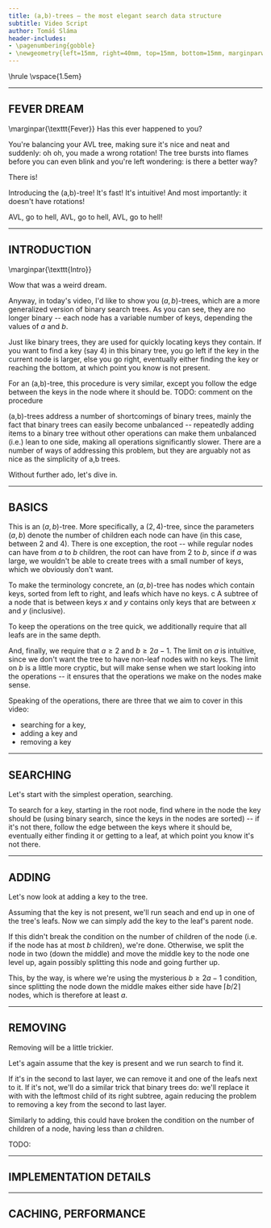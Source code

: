 ```yaml
---
title: (a,b)-trees – the most elegant search data structure
subtitle: Video Script
author: Tomáš Sláma
header-includes:
- \pagenumbering{gobble}
- \newgeometry{left=15mm, right=40mm, top=15mm, bottom=15mm, marginparwidth=30mm}
---
```


\hrule
\vspace{1.5em}

<!-- general notes:
- the binary trees have to have leafs (like actual leafs), just like the a,b trees
-->

---
FEVER DREAM
---

\marginpar{\texttt{Fever}}
Has this ever happened to you?  <!-- grainy footage of AVL rotations -->

You're balancing your AVL tree, making sure it's nice and neat and suddenly: oh oh, you made a wrong rotation! <!-- make the wrong rotation and an old timey oh oh! text -->
The tree bursts into flames before you can even blink and you're left wondering: is there a better way?

There is!

Introducing the (a,b)-tree!
It's fast!
It's intuitive!
And most importantly: it doesn't have rotations!

AVL, go to hell, AVL, go to hell, AVL, go to hell!

---
INTRODUCTION
---

\marginpar{\texttt{Intro}}

Wow that was a weird dream.

Anyway, in today's video, I'd like to show you $(a,b)$-trees, which are a more generalized version of binary search trees. <!-- first write a,b tree and then show an actual a,b tree -->
As you can see, they are no longer binary -- each node has a variable number of keys, depending the values of $a$ and $b$. <!-- highlight the node and key -->

Just like binary trees, they are used for quickly locating keys they contain. <!-- show a binary tree containing the same information -->
If you want to find a key (say 4) in this binary tree, you go left if the key in the current node is larger, else you go right, eventually either finding the key or reaching the bottom, at which point you know is not present. <!-- show target: 4 and path in the binary tree -->

For an (a,b)-tree, this procedure is very similar, except you follow the edge between the keys in the node where it should be. TODO: comment on the procedure <!-- show the search in the a,b tree; make it have values 1,2,3,4,5... -->

(a,b)-trees address a number of shortcomings of binary trees, mainly the fact that binary trees can easily become unbalanced -- repeatedly adding items to a binary tree without other operations can make them unbalanced (i.e.) lean to one side, making all operations significantly slower. <!-- show the imbalance -- keep adding smaller values -->
There are a number of ways of addressing this problem, but they are arguably not as nice as the simplicity of a,b trees.

Without further ado, let's dive in.

---
BASICS
---

This is an $(a,b)$-tree.
More specifically, a $(2,4)$-tree, since the parameters $(a,b)$ denote the number of children each node can have (in this case, between 2 and 4).
There is one exception, the root -- while regular nodes can have from $a$ to $b$ children, the root can have from $2$ to $b$, since if $a$ was large, we wouldn't be able to create trees with a small number of keys, which we obviously don't want. <!-- make a list of the axioms to the left -->

To make the terminology concrete, an $(a,b)$-tree has nodes which contain keys, sorted from left to right, and leafs which have no keys. c
A subtree of a node that is between keys $x$ and $y$ contains only keys that are between $x$ and $y$ (inclusive). <!-- again, write this to the right -->

To keep the operations on the tree quick, we additionally require that all leafs are in the same depth. <!-- yet again, write this to the right -->

And, finally, we require that $a \ge 2$ and $b \ge 2a - 1$.
The limit on $a$ is intuitive, since we don't want the tree to have non-leaf nodes with no keys.
The limit on $b$ is a little more cryptic, but will make sense when we start looking into the operations -- it ensures that the operations we make on the nodes make sense.

Speaking of the operations, there are three that we aim to cover in this video:

- searching for a key,
- adding a key and
- removing a key


---
SEARCHING
---

Let's start with the simplest operation, searching.

To search for a key, starting in the root node, find where in the node the key should be (using binary search, since the keys in the nodes are sorted) -- if it's not there, follow the edge between the keys where it should be, eventually either finding it or getting to a leaf, at which point you know it's not there.


---
ADDING
---

Let's now look at adding a key to the tree.

Assuming that the key is not present, we'll run seach and end up in one of the tree's leafs.
Now we can simply add the key to the leaf's parent node.

If this didn't break the condition on the number of children of the node (i.e. if the node has at most $b$ children), we're done.
Otherwise, we split the node in two (down the middle) and move the middle key to the node one level up, again possibly splitting this node and going further up.

This, by the way, is where we're using the mysterious $b \ge 2a - 1$ condition, since splitting the node down the middle makes either side have $\lceil b / 2 \rceil$ nodes, which is therefore at least $a$.


---
REMOVING
---

Removing will be a little trickier.

Let's again assume that the key is present and we run search to find it.

If it's in the second to last layer, we can remove it and one of the leafs next to it.
If it's not, we'll do a similar trick that binary trees do: we'll replace it with with the leftmost child of its right subtree, again reducing the problem to removing a key from the second to last layer.

Similarly to adding, this could have broken the condition on the number of children of a node, having less than $a$ children.

TODO: 


---
IMPLEMENTATION DETAILS
---


---
CACHING, PERFORMANCE
---
